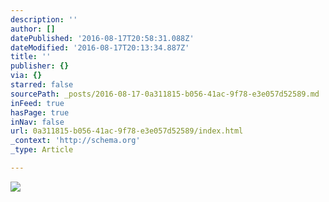 ```yaml
---
description: ''
author: []
datePublished: '2016-08-17T20:58:31.088Z'
dateModified: '2016-08-17T20:13:34.887Z'
title: ''
publisher: {}
via: {}
starred: false
sourcePath: _posts/2016-08-17-0a311815-b056-41ac-9f78-e3e057d52589.md
inFeed: true
hasPage: true
inNav: false
url: 0a311815-b056-41ac-9f78-e3e057d52589/index.html
_context: 'http://schema.org'
_type: Article

---
```

![](https://the-grid-user-content.s3-us-west-2.amazonaws.com/f66e58e1-2f58-47f4-aca9-e50a82f1dee3.jpg)